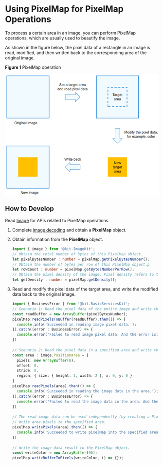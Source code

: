 # Using PixelMap for PixelMap Operations

To process a certain area in an image, you can perform PixelMap operations, which are usually used to beautify the image.

As shown in the figure below, the pixel data of a rectangle in an image is read, modified, and then written back to the corresponding area of the original image.

**Figure 1** PixelMap operation

![PixelMap operation](figures/bitmap-operation.png)

## How to Develop

Read [Image](../../reference/apis-image-kit/js-apis-image.md#pixelmap7) for APIs related to PixelMap operations.

1. Complete [image decoding](image-decoding.md) and obtain a **PixelMap** object.

2. Obtain information from the **PixelMap** object.

   ```ts
   import { image } from '@kit.ImageKit';
   // Obtain the total number of bytes of this PixelMap object.
   let pixelBytesNumber : number = pixelMap.getPixelBytesNumber();
   // Obtain the number of bytes per row of this PixelMap object.p
   let rowCount : number = pixelMap.getBytesNumberPerRow();
   // Obtain the pixel density of the image. Pixel density refers to the number of pixels per inch of an image. A larger value of the pixel density indicates a finer image.
   let getDensity : number = pixelMap.getDensity();
   ```

3. Read and modify the pixel data of the target area, and write the modified data back to the original image.

   ```ts
   import { BusinessError } from '@kit.BasicServicesKit';
   // Scenario 1: Read the pixel data of the entire image and write the modified data to an array buffer.
   const readBuffer = new ArrayBuffer(pixelBytesNumber);
   pixelMap.readPixelsToBuffer(readBuffer).then(() => {
     console.info('Succeeded in reading image pixel data.');
   }).catch((error : BusinessError) => {
     console.error('Failed to read image pixel data. And the error is: ' + error);
   })
   
   // Scenario 2: Read the pixel data in a specified area and write the modified data to area.pixels.
   const area : image.PositionArea = {
     pixels: new ArrayBuffer(8),
     offset: 0,
     stride: 8,
     region: { size: { height: 1, width: 2 }, x: 0, y: 0 }
   }
   pixelMap.readPixels(area).then(() => {
     console.info('Succeeded in reading the image data in the area.');
   }).catch((error : BusinessError) => {
     console.error('Failed to read the image data in the area. And the error is: ' + error);
   })
   
   // The read image data can be used independently (by creating a PixelMap object) or modified as required.
   // Write area.pixels to the specified area.
   pixelMap.writePixels(area).then(() => {
     console.info('Succeeded to write pixelMap into the specified area.');
   })
   
   // Write the image data result to the PixelMap object.
   const writeColor = new ArrayBuffer(96);
   pixelMap.writeBufferToPixels(writeColor, () => {});
   ```
